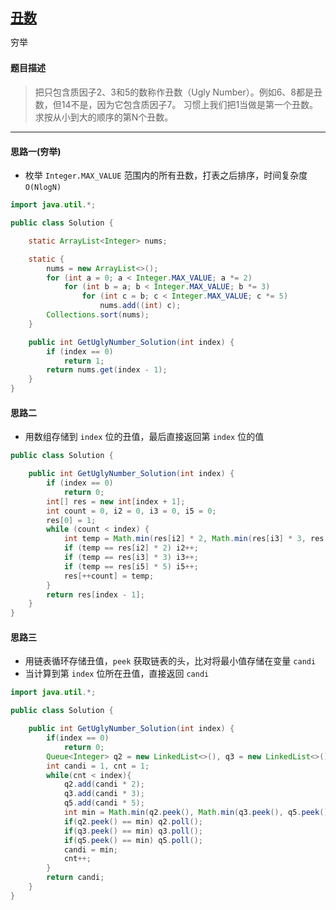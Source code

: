 ## [丑数](https://www.nowcoder.com/practice/6aa9e04fc3794f68acf8778237ba065b)

<code style="color: var(--vscode-textPreformat-foreground); font-family: Menlo, Monaco, Consolas, &quot;Droid Sans Mono&quot;, &quot;Courier New&quot;, monospace, &quot;Droid Sans Fallback&quot;; font-size: 14px; line-height: 19px;">穷举</code>

#### 题目描述

> 把只包含质因子2、3和5的数称作丑数（Ugly Number）。例如6、8都是丑数，但14不是，因为它包含质因子7。 习惯上我们把1当做是第一个丑数。求按从小到大的顺序的第N个丑数。

---

#### 思路一(穷举)

* 枚举 `Integer.MAX_VALUE` 范围内的所有丑数，打表之后排序，时间复杂度 `O(NlogN)`

```java
import java.util.*;

public class Solution {

    static ArrayList<Integer> nums;

    static {
        nums = new ArrayList<>();
        for (int a = 0; a < Integer.MAX_VALUE; a *= 2)
            for (int b = a; b < Integer.MAX_VALUE; b *= 3)
                for (int c = b; c < Integer.MAX_VALUE; c *= 5)
                    nums.add((int) c);
        Collections.sort(nums);
    }

    public int GetUglyNumber_Solution(int index) {
        if (index == 0)
            return 1;
        return nums.get(index - 1);
    }
}
```

#### 思路二
* 用数组存储到 `index` 位的丑值，最后直接返回第 `index` 位的值
```java
public class Solution {

    public int GetUglyNumber_Solution(int index) {
        if (index == 0)
            return 0;
        int[] res = new int[index + 1];
        int count = 0, i2 = 0, i3 = 0, i5 = 0;
        res[0] = 1;
        while (count < index) {
            int temp = Math.min(res[i2] * 2, Math.min(res[i3] * 3, res[i5] * 5));
            if (temp == res[i2] * 2) i2++;
            if (temp == res[i3] * 3) i3++;
            if (temp == res[i5] * 5) i5++;
            res[++count] = temp;
        }
        return res[index - 1];
    }
}
```
#### 思路三
* 用链表循环存储丑值，`peek` 获取链表的头，比对将最小值存储在变量 `candi` 
* 当计算到第 `index` 位所在丑值，直接返回 `candi`
```java
import java.util.*;

public class Solution {

    public int GetUglyNumber_Solution(int index) {
        if(index == 0)
            return 0;
        Queue<Integer> q2 = new LinkedList<>(), q3 = new LinkedList<>(), q5 = new LinkedList<>();
        int candi = 1, cnt = 1;
        while(cnt < index){ 
            q2.add(candi * 2); 
            q3.add(candi * 3);  
            q5.add(candi * 5);
            int min = Math.min(q2.peek(), Math.min(q3.peek(), q5.peek()));
            if(q2.peek() == min) q2.poll();
            if(q3.peek() == min) q3.poll();
            if(q5.peek() == min) q5.poll();
            candi = min;
            cnt++;
        }
        return candi;
    }
}
```
